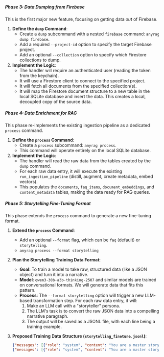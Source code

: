 ##### **Phase 3: Data Dumping from Firebase**

This is the first major new feature, focusing on getting data *out* of Firebase.

1.  **Define the `dump` Command**:
    *   Create a `dump` subcommand with a nested `firebase` command: `anyrag dump firebase`.
    *   Add a required `--project-id` option to specify the target Firebase project.
    *   Add an optional `--collection` option to specify which Firestore collections to dump.
2.  **Implement the Logic**:
    *   The handler will require an authenticated user (reading the token from the keychain).
    *   It will use a Firestore client to connect to the specified project.
    *   It will fetch all documents from the specified collection(s).
    *   It will map the Firestore document structure to a new table in the local SQLite database and insert the data. This creates a local, decoupled copy of the source data.

##### **Phase 4: Data Enrichment for RAG**

This phase re-implements the existing ingestion pipeline as a dedicated `process` command.

1.  **Define the `process` Command**:
    *   Create a `process` subcommand: `anyrag process`.
    *   This command will operate entirely on the local SQLite database.
2.  **Implement the Logic**:
    *   The handler will read the raw data from the tables created by the `dump` command.
    *   For each raw data entry, it will execute the existing `run_ingestion_pipeline` (distill, augment, create metadata, embed vectors).
    *   This populates the `documents`, `faq_items`, `document_embeddings`, and `content_metadata` tables, making the data ready for RAG queries.

##### **Phase 5: Storytelling Fine-Tuning Format**

This phase extends the `process` command to generate a new fine-tuning format.

1.  **Extend the `process` Command**:
    *   Add an optional `--format` flag, which can be `faq` (default) or `storytelling`.
    *   `anyrag process --format storytelling`
2.  **Plan the Storytelling Training Data Format**:
    *   **Goal**: To train a model to take raw, structured data (like a JSON object) and turn it into a narrative.
    *   **Model**: `qwen3-30b-a3b-thinking-2507` and similar models are trained on conversational formats. We will generate data that fits this pattern.
    *   **Process**: The `--format storytelling` option will trigger a new LLM-based transformation step. For each raw data entry, it will:
        1.  Make an LLM call with a "storyteller" persona.
        2.  The LLM's task is to convert the raw JSON data into a compelling narrative paragraph.
        3.  The output will be saved as a JSONL file, with each line being a training example.

3.  **Proposed Training Data Structure (`storytelling_finetune.jsonl`)**:

    ```json
    {"messages": [{"role": "system", "content": "You are a master storyteller. Your task is to weave compelling, engaging narratives from the raw, structured data you are given. Focus on clarity, tone, and creating a story that is easy to understand."}, {"role": "user", "content": "Here is some data about an event:\n\n```json\n{\"eventName\": \"Project Phoenix Launch\", \"date\": \"2024-08-15\", \"lead\": \"Dr. Aris Thorne\", \"outcome\": \"Successful deployment of solar sails\", \"notes\": \"Minor telemetry glitch post-deployment, resolved within 2 hours.\"}\n```\n\nPlease tell me a story about this event."}, {"role": "assistant", "content": "On August 15th, 2024, the ambitious Project Phoenix reached a major milestone under the leadership of Dr. Aris Thorne. The team successfully deployed the advanced solar sails, marking a new era in stellar exploration. While a minor telemetry glitch occurred shortly after deployment, the skilled engineering team quickly resolved it within two hours, ensuring the mission's continued success."}]}
    {"messages": [{"role": "system", "content": "You are a master storyteller..."}, {"role": "user", "content": "Here is some data about a person:\n\n```json\n{\"name\": \"Kaelen\", \"role\": \"Lead Archivist\", \"specialty\": \"Pre-digital cartography\", \"achievement\": \"Rediscovered the lost maps of the Sunken City of Aeridor.\"}\n```\n\nPlease tell me a story about this person."}, {"role": "assistant", "content": "Kaelen, the Lead Archivist, was a true master of their craft, specializing in the delicate art of pre-digital cartography. Their dedication culminated in a monumental achievement: the rediscovery of the long-lost maps of the Sunken City of Aeridor, a find that reshaped the known history of the world."}]}
    ```
